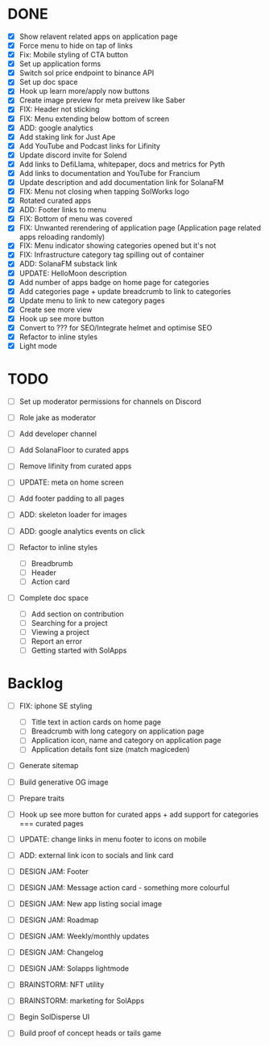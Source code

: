 # DONE
- [x] Show relavent related apps on application page
- [x] Force menu to hide on tap of links
- [x] Fix: Mobile styling of CTA button
- [x] Set up application forms
- [x] Switch sol price endpoint to binance API
- [x] Set up doc space 
- [x] Hook up learn more/apply now buttons
- [x] Create image preview for meta preivew like Saber
- [x] FIX: Header not sticking
- [x] FIX: Menu extending below bottom of screen
- [x] ADD: google analytics
- [x] Add staking link for Just Ape
- [x] Add YouTube and Podcast links for Lifinity 
- [x] Update discord invite for Solend
- [x] Add links to DefiLlama, whitepaper, docs and metrics for Pyth
- [x] Add links to documentation and YouTube for Francium
- [x] Update description and add documentation link for SolanaFM
- [x] FIX: Menu not closing when tapping SolWorks logo
- [x] Rotated curated apps
- [x] ADD: Footer links to menu
- [x] FIX: Bottom of menu was covered
- [x] FIX: Unwanted rerendering of application page (Application page related apps reloading randomly)
- [x] FIX: Menu indicator showing categories opened but it's not
- [x] FIX: Infrastructure category tag spilling out of container
- [x] ADD: SolanaFM substack link
- [x] UPDATE: HelloMoon description
- [x] Add number of apps badge on home page for categories
- [x] Add categories page + update breadcrumb to link to categories
- [x] Update menu to link to new category pages
- [x] Create see more view
- [x] Hook up see more button
- [x] Convert to ??? for SEO/Integrate helmet and optimise SEO
- [x] Refactor to inline styles
- [x] Light mode

# TODO
- [ ] Set up moderator permissions for channels on Discord
- [ ] Role jake as moderator
- [ ] Add developer channel

- [ ] Add SolanaFloor to curated apps
- [ ] Remove lifinity from curated apps

- [ ] UPDATE: meta on home screen
- [ ] Add footer padding to all pages
- [ ] ADD: skeleton loader for images
- [ ] ADD: google analytics events on click
- [ ] Refactor to inline styles
    - [ ] Breadbrumb
    - [ ] Header
    - [ ] Action card
- [ ] Complete doc space
    - [ ] Add section on contribution
    - [ ] Searching for a project
    - [ ] Viewing a project
    - [ ] Report an error
    - [ ] Getting started with SolApps

# Backlog
- [ ] FIX: iphone SE styling
    - [ ] Title text in action cards on home page
    - [ ] Breadcrumb with long category on application page
    - [ ] Application icon, name and category on application page
    - [ ] Application details font size (match magiceden)

- [ ] Generate sitemap
- [ ] Build generative OG image

- [ ] Prepare traits
- [ ] Hook up see more button for curated apps + add support for categories === curated pages
- [ ] UPDATE: change links in menu footer to icons on mobile
- [ ] ADD: external link icon to socials and link card


- [ ] DESIGN JAM: Footer
- [ ] DESIGN JAM: Message action card - something more colourful
- [ ] DESIGN JAM: New app listing social image
- [ ] DESIGN JAM: Roadmap
- [ ] DESIGN JAM: Weekly/monthly updates
- [ ] DESIGN JAM: Changelog
- [ ] DESIGN JAM: Solapps lightmode

- [ ] BRAINSTORM: NFT utility
- [ ] BRAINSTORM: marketing for SolApps

- [ ] Begin SolDisperse UI
- [ ] Build proof of concept heads or tails game